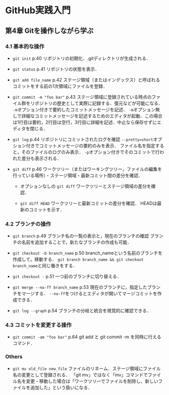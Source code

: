 # GitHub実践入門

## 第4章 Gitを操作しながら学ぶ

### 4.1 基本的な操作

- `git init`
    p.40 リポジトリの初期化．.gitディレクトリが生成される．

- `git status`
    p.41 リポジトリの状態を表示．

- `git add file_name`
    p.42 ステージ領域（またはインデックス）と呼ばれるコミットをする前の1次領域にファイルを登録．

- `git commit -m "foo bar"`
    p.43 ステージ領域に登録されている時点のファイル群をリポジトリの歴史として実際に記録する．復元などが可能になる．
    `-m`オプション付きで要約したコミットメッセージを記述．
    `-m`オプション無しで詳細なコミットメッセージを記述するためのエディタが起動．この場合は1行目は要約，2行目は空行，3行目に詳細を記述．中止なら保存せずにエディタを閉じる．

- `git log`
    p.44 リポジトリにコミットされたログを確認
    `--pretty=short`オプション付きでコミットメッセージの要約のみを表示．
    ファイル名を指定すると，そのファイルのログのみ表示．
    `-p`オプション付きでそのコミットで行われた差分も表示される．

- `git diff`
    p.46 ワークツリー（またはワーキングツリー，ファイルの編集を行っている場所）・ステージ領域・最新コミット間の差分を確認．

    - オプションなしの `git diff`
        ワークツリーとステージ領域の差分を確認．

    - `git diff HEAD`
        ワークツリーと最新コミットの差分を確認．
        HEADは最新のコミットを示す．


### 4.2 ブランチの操作

- `git branch`
    p.49 ブランチ名の一覧の表示と，現在のブランチの確認
    ブランチの名前を追加することで，新たなブランチの作成も可能．

- `git checkout -b branch_name`
    p.50 branch_nameという名前のブランチを作成して，移動する．
    `git branch branch_name && git checkout branch_name`と同じ働きをする．

- `git checkout -`
    p.51 一つ前のブランチに切り替える．

- `git merge --no-ff branch_name`
    p.53 現在のブランチに，指定したブランチをマージする．
    `--no-ff`をつけるとエディタが開いてマージコミットを作成できる．

- `git log --graph`
    p.54 ブランチの分岐と統合を視覚的に確認できる．


### 4.3 コミットを変更する操作

- `git commit -am "foo bar"`
    p.64 git add と git commit -m を同時に行えるコマンド．


### Others

- `git mv old_file new_file`
    ファイルのリネーム．ステージ領域にファイル名の変更として登録される．
    「git mv」ではなく「mv」コマンドでファイル名を変更・移動した場合は「ワークツリーでファイルを削除し、新しいファイルを追加した」という扱いになる．
